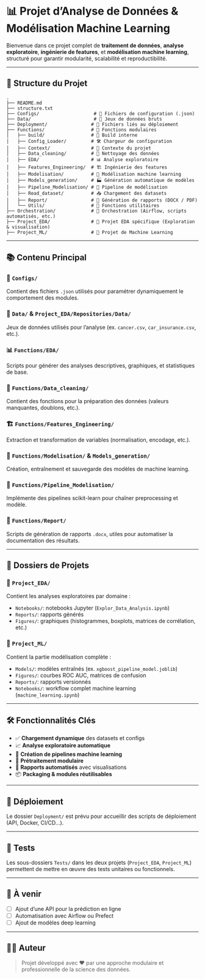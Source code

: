 
# 📊 Projet d’Analyse de Données & Modélisation Machine Learning

Bienvenue dans ce projet complet de **traitement de données**, **analyse exploratoire**, **ingénierie de features**, et **modélisation machine learning**, structuré pour garantir modularité, scalabilité et reproductibilité.

---

## 📁 Structure du Projet

```
.
├── README.md
├── structure.txt
├── Configs/                    # 🔧 Fichiers de configuration (.json)
├── Data/                       # 📂 Jeux de données bruts
├── Deployment/                # 🚀 Fichiers liés au déploiement
├── Functions/                 # 🧠 Fonctions modulaires
│   ├── build/                 # 🔨 Build interne
│   ├── Config_Loader/         # 🛠️ Chargeur de configuration
│   ├── Context/               # 🧾 Contexte du projet
│   ├── Data_cleaning/         # 🧹 Nettoyage des données
│   ├── EDA/                   # 📊 Analyse exploratoire
│   ├── Features_Engineering/  # 🏗️ Ingénierie des features
│   ├── Modelisation/          # 🤖 Modélisation machine learning
│   ├── Models_generation/     # 🏭 Génération automatique de modèles
│   ├── Pipeline_Modelisation/ # 🔁 Pipeline de modélisation
│   ├── Read_dataset/          # 📥 Chargement des datasets
│   ├── Report/                # 📝 Génération de rapports (DOCX / PDF)
│   └── Utils/                 # 🧰 Fonctions utilitaires
├── Orchestration/             # 📡 Orchestration (Airflow, scripts automatisés, etc.)
├── Project_EDA/               # 🔬 Projet EDA spécifique (Exploration & visualisation)
├── Project_ML/                # 🤖 Projet de Machine Learning
```

---

## 📚 Contenu Principal

### 🔧 `Configs/`
Contient des fichiers `.json` utilisés pour paramétrer dynamiquement le comportement des modules.

### 📂 `Data/` & `Project_EDA/Repositories/Data/`
Jeux de données utilisés pour l’analyse (ex. `cancer.csv`, `car_insurance.csv`, etc.).

### 📊 `Functions/EDA/`
Scripts pour générer des analyses descriptives, graphiques, et statistiques de base.

### 🧹 `Functions/Data_cleaning/`
Contient des fonctions pour la préparation des données (valeurs manquantes, doublons, etc.).

### 🏗️ `Functions/Features_Engineering/`
Extraction et transformation de variables (normalisation, encodage, etc.).

### 🤖 `Functions/Modelisation/` & `Models_generation/`
Création, entraînement et sauvegarde des modèles de machine learning.

### 🔁 `Functions/Pipeline_Modelisation/`
Implémente des pipelines scikit-learn pour chaîner preprocessing et modèle.

### 📑 `Functions/Report/`
Scripts de génération de rapports `.docx`, utiles pour automatiser la documentation des résultats.

---

## 🧪 Dossiers de Projets

### 🔬 `Project_EDA/`
Contient les analyses exploratoires par domaine :
- `Notebooks/`: notebooks Jupyter (`Explor_Data_Analysis.ipynb`)
- `Reports/`: rapports générés
- `Figures/`: graphiques (histogrammes, boxplots, matrices de corrélation, etc.)

### 🤖 `Project_ML/`
Contient la partie modélisation complète :
- `Models/`: modèles entraînés (ex. `xgboost_pipeline_model.joblib`)
- `Figures/`: courbes ROC AUC, matrices de confusion
- `Reports/`: rapports versionnés
- `Notebooks/`: workflow complet machine learning (`machine_learning.ipynb`)

---

## 🛠️ Fonctionnalités Clés

- ✅ **Chargement dynamique** des datasets et configs
- 📈 **Analyse exploratoire automatique**
- 🧠 **Création de pipelines machine learning**
- 🧹 **Prétraitement modulaire**
- 📝 **Rapports automatisés** avec visualisations
- 📦 **Packaging & modules réutilisables**

---

## 🚀 Déploiement

Le dossier `Deployment/` est prévu pour accueillir des scripts de déploiement (API, Docker, CI/CD…).

---

## 🧪 Tests

Les sous-dossiers `Tests/` dans les deux projets (`Project_EDA`, `Project_ML`) permettent de mettre en œuvre des tests unitaires ou fonctionnels.

---

## 📄 À venir

- [ ] Ajout d’une API pour la prédiction en ligne
- [ ] Automatisation avec Airflow ou Prefect
- [ ] Ajout de modèles deep learning

---

## 👨‍💻 Auteur

> Projet développé avec ❤️ par une approche modulaire et professionnelle de la science des données.
